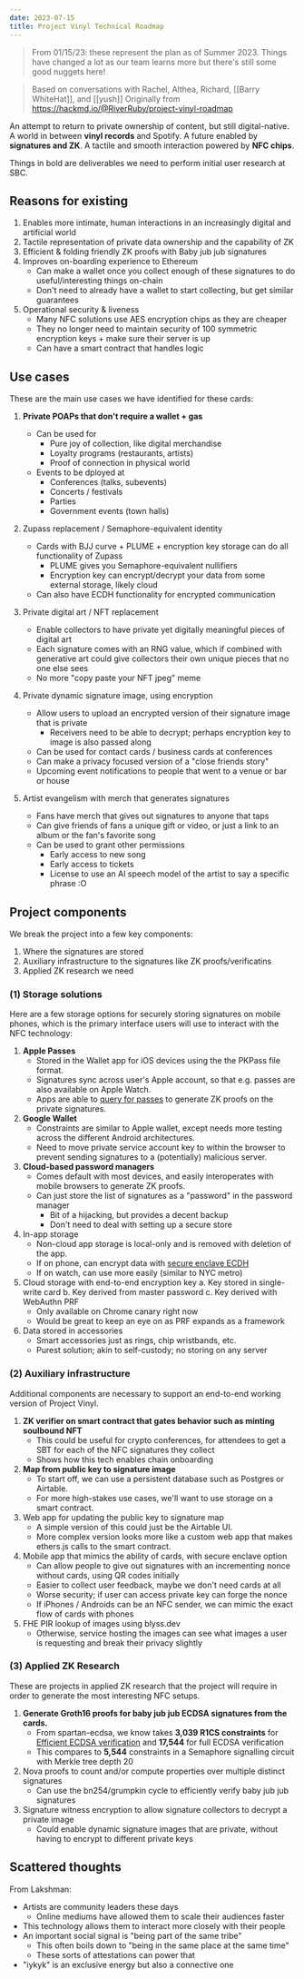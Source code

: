 ```yaml
---
date: 2023-07-15
title: Project Vinyl Technical Roadmap
---
```


> From 01/15/23: these represent the plan as of Summer 2023. Things have changed a lot as our team learns more but there's still some good nuggets here!

> Based on conversations with Rachel, Althea, Richard, [[Barry WhiteHat]], and [[yush]]
> Originally from https://hackmd.io/@RiverRuby/project-vinyl-roadmap

An attempt to return to private ownership of content, but still digital-native. A world in between **vinyl records** and Spotify. A future enabled by **signatures and ZK**. A tactile and smooth interaction powered by **NFC chips**.

Things in bold are deliverables we need to perform initial user research at SBC.

## Reasons for existing

1. Enables more intimate, human interactions in an increasingly digital and artificial world
2. Tactile representation of private data ownership and the capability of ZK
3. Efficient & folding friendly ZK proofs with Baby jub jub signatures
4. Improves on-boarding experience to Ethereum
   - Can make a wallet once you collect enough of these signatures to do useful/interesting things on-chain
   - Don't need to already have a wallet to start collecting, but get similar guarantees
5. Operational security & liveness
   - Many NFC solutions use AES encryption chips as they are cheaper
   - They no longer need to maintain security of 100 symmetric encryption keys + make sure their server is up
   - Can have a smart contract that handles logic

## Use cases

These are the main use cases we have identified for these cards:

1. **Private POAPs that don't require a wallet + gas**

   - Can be used for
     - Pure joy of collection, like digital merchandise
     - Loyalty programs (restaurants, artists)
     - Proof of connection in physical world
   - Events to be dployed at
     - Conferences (talks, subevents)
     - Concerts / festivals
     - Parties
     - Government events (town halls)

2. Zupass replacement / Semaphore-equivalent identity

   - Cards with BJJ curve + PLUME + encryption key storage can do all functionality of Zupass
     - PLUME gives you Semaphore-equivalent nullifiers
     - Encryption key can encrypt/decrypt your data from some external storage, likely cloud
   - Can also have ECDH functionality for encrypted communication

3. Private digital art / NFT replacement
   - Enable collectors to have private yet digitally meaningful pieces of digital art
   - Each signature comes with an RNG value, which if combined with generative art could give collectors their own unique pieces that no one else sees
   - No more "copy paste your NFT jpeg" meme
4. Private dynamic signature image, using encryption
   - Allow users to upload an encrypted version of their signature image that is private
     - Receivers need to be able to decrypt; perhaps encryption key to image is also passed along
   - Can be used for contact cards / business cards at conferences
   - Can make a privacy focused version of a "close friends story"
   - Upcoming event notifications to people that went to a venue or bar or house
5. Artist evangelism with merch that generates signatures
   - Fans have merch that gives out signatures to anyone that taps
   - Can give friends of fans a unique gift or video, or just a link to an album or the fan's favorite song
   - Can be used to grant other permissions
     - Early access to new song
     - Early access to tickets
     - License to use an AI speech model of the artist to say a specific phrase :O

## Project components

We break the project into a few key components:

1. Where the signatures are stored
2. Auxiliary infrastructure to the signatures like ZK proofs/verificatins
3. Applied ZK research we need

### (1) Storage solutions

Here are a few storage options for securely storing signatures on mobile phones, which is the primary interface users will use to interact with the NFC technology:

1. **Apple Passes**
   - Stored in the Wallet app for iOS devices using the the PKPass file format.
   - Signatures sync across user's Apple account, so that e.g. passes are also available on Apple Watch.
   - Apps are able to [query for passes](https://developer.apple.com/documentation/passkit/pkpasslibrary/1617109-passes) to generate ZK proofs on the private signatures.
2. **Google Wallet**
   - Constraints are similar to Apple wallet, except needs more testing across the different Android architectures.
   - Need to move private service account key to within the browser to prevent sending signatures to a (potentially) malicious server.
3. **Cloud-based password managers**
   - Comes default with most devices, and easily interoperates with mobile browsers to generate ZK proofs.
   - Can just store the list of signatures as a "password" in the password manager
     - Bit of a hijacking, but provides a decent backup
     - Don't need to deal with setting up a secure store
4. In-app storage
   - Non-cloud app storage is local-only and is removed with deletion of the app.
   - If on phone, can encrypt data with [secure enclave ECDH](https://developer.apple.com/documentation/cryptokit/secureenclave/p256/keyagreement)
   - If on watch, can use more easily (similar to NYC metro)
5. Cloud storage with end-to-end encryption key
   a. Key stored in single-write card
   b. Key derived from master password
   c. Key derived with WebAuthn PRF
   - Only available on Chrome canary right now
   - Would be great to keep an eye on as PRF expands as a framework
6. Data stored in accessories
   - Smart accessories just as rings, chip wristbands, etc.
   - Purest solution; akin to self-custody; no storing on any server

### (2) Auxiliary infrastructure

Additional components are necessary to support an end-to-end working version of Project Vinyl.

1. **ZK verifier on smart contract that gates behavior such as minting soulbound NFT**
   - This could be useful for crypto conferences, for attendees to get a SBT for each of the NFC signatures they collect
   - Shows how this tech enables chain onboarding
2. **Map from public key to signature image**
   - To start off, we can use a persistent database such as Postgres or Airtable.
   - For more high-stakes use cases, we'll want to use storage on a smart contract.
3. Web app for updating the public key to signature map
   - A simple version of this could just be the Airtable UI.
   - More complex version looks more like a custom web app that makes ethers.js calls to the smart contract.
4. Mobile app that mimics the ability of cards, with secure enclave option
   - Can allow people to give out signatures with an incrementing nonce without cards, using QR codes initially
   - Easier to collect user feedback, maybe we don't need cards at all
   - Worse security; if user can access private key can forge the nonce
   - If iPhones / Androids can be an NFC sender, we can mimic the exact flow of cards with phones
5. FHE PIR lookup of images using blyss.dev
   - Otherwise, service hosting the images can see what images a user is requesting and break their privacy slightly

### (3) Applied ZK Research

These are projects in applied ZK research that the project will require in order to generate the most interesting NFC setups.

1. **Generate Groth16 proofs for baby jub jub ECDSA signatures from the cards.**
   - From spartan-ecdsa, we know takes **3,039 R1CS constraints** for [Efficient ECDSA verification](https://personaelabs.org/posts/efficient-ecdsa-1/) and **17,544** for full ECDSA verification
   - This compares to **5,544** constraints in a Semaphore signalling circuit with Merkle tree depth 20
2. Nova proofs to count and/or compute properties over multiple distinct signatures
   - Can use the bn254/grumpkin cycle to efficiently verify baby jub jub signatures
3. Signature witness encryption to allow signature collectors to decrypt a private image
   - Could enable dynamic signature images that are private, without having to encrypt to different private keys

## Scattered thoughts

From Lakshman:

- Artists are community leaders these days
  - Online mediums have allowed them to scale their audiences faster
- This technology allows them to interact more closely with their people
- An important social signal is "being part of the same tribe"
  - This often boils down to "being in the same place at the same time"
  - These sorts of attestations can power that
- "iykyk" is an exclusive energy but also a connective one
